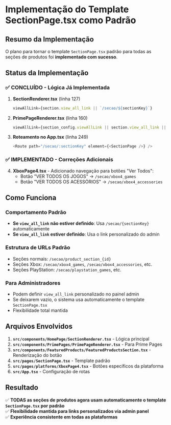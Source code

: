 # Implementação do Template SectionPage.tsx como Padrão

## Resumo da Implementação

O plano para tornar o template `SectionPage.tsx` padrão para todas as seções de produtos foi **implementado com sucesso**. 

## Status da Implementação

### ✅ CONCLUÍDO - Lógica Já Implementada

1. **SectionRenderer.tsx** (linha 127)
   ```typescript
   viewAllLink={section.view_all_link || `/secao/${sectionKey}`}
   ```

2. **PrimePageRenderer.tsx** (linha 160)
   ```typescript  
   viewAllLink={section_config.viewAllLink || section.view_all_link || `/secao/${section_key}`}
   ```

3. **Roteamento no App.tsx** (linha 249)
   ```typescript
   <Route path="/secao/:sectionKey" element={<SectionPage />} />
   ```

### ✅ IMPLEMENTADO - Correções Adicionais

4. **XboxPage4.tsx** - Adicionado navegação para botões "Ver Todos":
   - Botão "VER TODOS OS JOGOS" → `/secao/xbox4_games`
   - Botão "VER TODOS OS ACESSÓRIOS" → `/secao/xbox4_accessories`

## Como Funciona

### Comportamento Padrão
- **Se `view_all_link` não estiver definido**: Usa `/secao/{sectionKey}` automaticamente
- **Se `view_all_link` estiver definido**: Usa o link personalizado do admin

### Estrutura de URLs Padrão
- Seções normais: `/secao/product_section_{id}`
- Seções Xbox: `/secao/xbox4_games`, `/secao/xbox4_accessories`, etc.
- Seções PlayStation: `/secao/playstation_games`, etc.

### Para Administradores
- Podem definir `view_all_link` personalizado no painel admin
- Se deixarem vazio, o sistema usa automaticamente o template `SectionPage.tsx`
- Flexibilidade total mantida

## Arquivos Envolvidos

1. **`src/components/HomePage/SectionRenderer.tsx`** - Lógica principal
2. **`src/components/PrimePages/PrimePageRenderer.tsx`** - Para Prime Pages  
3. **`src/components/FeaturedProducts/FeaturedProductsSection.tsx`** - Renderização do botão
4. **`src/pages/SectionPage.tsx`** - Template padrão
5. **`src/pages/platforms/XboxPage4.tsx`** - Botões específicos da plataforma
6. **`src/App.tsx`** - Configuração de rotas

## Resultado

✅ **TODAS as seções de produtos agora usam automaticamente o template `SectionPage.tsx` por padrão**  
✅ **Flexibilidade mantida para links personalizados via admin panel**  
✅ **Experiência consistente em todas as plataformas**